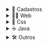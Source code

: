 <details>
  
  <summary>👥 Cadastros</summary>

  <br>

  [Be the hero - Oministack #11](https://github.com/Nerd00F/Be-the-hero)
  
  [Listagem de Cursos](https://github.com/Nerd00F/Listagem-cursos)
  
  [Cadastro Empresarial](https://github.com/Nerd00F/Cadastro-robusto)

  [Java Desktop](https://github.com/Nerd00F/Sistema-de-cadastro-desktop-em-Java)

</details>

<!--------------------------------------------------------------->

<details>
  
  <summary>👨‍🔬 Web</summary>
  
  <br>
  
  [Site pessoal](https://github.com/Nerd00F/Nerd00F.github.io)

  [Consulta de cep](https://github.com/Nerd00F/Consulta-de-Cep)

  [Calculadora](https://github.com/Nerd00F/Calculadora)

  [Lista de tarefas](https://github.com/Nerd00F/Lista-de-tarefas)
  
  [E-Commerce](https://github.com/Nerd00F/E-Commerce)

  [Instagram Clone](https://github.com/Nerd00F/instagram-ui)

  [Youtube Clone](https://github.com/Nerd00F/Youtube-clone)
  
  [Relógio](https://github.com/Nerd00F/Relogio)
  
</details>

<!--------------------------------------------------------------->

<details>
  
  <summary>🎨 Css</summary>
  
  <br>

  [Pêndulo de Newton](https://github.com/Nerd00F/Pendulo-de-Newton)

  [Floco de neve](https://github.com/Nerd00F/Floco-de-neve)
  
  [Coração](https://github.com/Nerd00F/heart)

  [Bolas quicando](https://github.com/Nerd00F/quicking)

  [Animação simples](https://github.com/Nerd00F/sample-animation)

  [Grid Layout](https://github.com/Nerd00F/grid-layout)
  
  [Cor de fundo](https://github.com/Nerd00F/Cor-de-fundo)

  
</details>

<!--------------------------------------------------------------->

<details>
  
  <summary>☕ Java</summary>

  <br>
    
  [Spring boot](https://github.com/Nerd00F/Spring-boot)

  [Banco de dados H2](https://github.com/Nerd00F/Banco-de-dados-Java)
  
  [Desktop](https://github.com/Nerd00F/Java-desktop)

</details>

<!--------------------------------------------------------------->

<details>
  
  <summary>🛠️ Outros</summary>

  <br>

  [Estudos (C, C++, Java e Python)](https://github.com/Nerd00F/Estudos)

  [Bot discord](https://github.com/Nerd00F/Player-discord-bot)
  
  [Desenvolvimento de jogos](https://github.com/Nerd00F/Desenvolvimento-de-jogos)

</details>

<!--------------------------------------------------------------->

